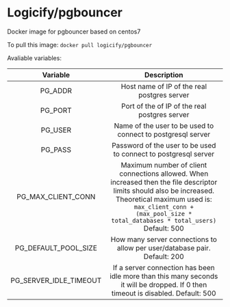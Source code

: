 Logicify/pgbouncer
==================

Docker image for pgbouncer based on centos7

To pull this image:
`docker pull logicify/pgbouncer`

Avaliable variables:

| Variable        | Description                   |
|:---------------:|:-----------------------------:|
| PG_ADDR         | Host name of IP of the real postgres server   |
| PG_PORT         | Port of the of IP of the real postgres server |
| PG_USER         | Name of the user to be used to connect to postgresql server |
| PG_PASS         | Password of the user to be used to connect to postgresql server |
| PG_MAX_CLIENT_CONN | Maximum number of client connections allowed. When increased then the file descriptor limits should also be increased. Theoretical maximum used is: ```max_client_conn + (max_pool_size * total_databases * total_users)``` Default: 500|
| PG_DEFAULT_POOL_SIZE | How many server connections to allow per user/database pair. Default: 200 |
| PG_SERVER_IDLE_TIMEOUT | If a server connection has been idle more than this many seconds it will be dropped. If 0 then timeout is disabled. Default: 500 |
